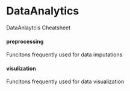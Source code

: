 # DataAnalytics
DataAnlaytcis Cheatsheet

#### preprocessing 
Funcitons frequently used for data imputations

#### visulization 
Funcitons frequently used for data visualization
